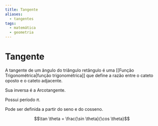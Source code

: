 ```yaml
---
title: Tangente
aliases:
  - tangentes
tags:
  - matemática
  - geometria
---
```


# Tangente

A tangente de um ângulo do triângulo retângulo é uma [[Função Trigonométrica|função trigonométrica]] que define a razão entre o cateto oposto e o cateto adjacente.

Sua inversa é a Arcotangente.

Possui período $\pi$.

Pode ser definida a partir do seno e do cosseno.

$$\tan \theta = \frac{\sin \theta}{\cos \theta}$$
